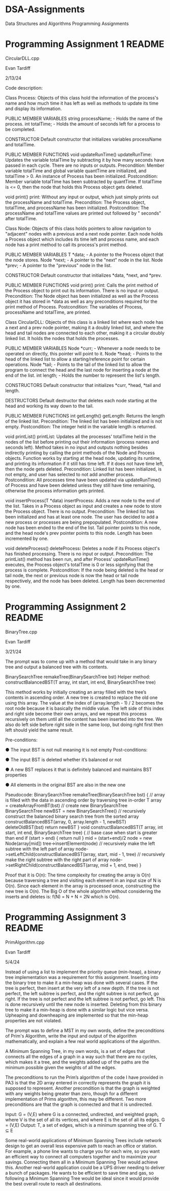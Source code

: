 # DSA-Assignments
Data Structures and Algorithms Programming Assignments

# Programming Assignment 1 README
CircularDLL.cpp

Evan Tardiff

2/13/24

Code description:

Class Process: Objects of this class hold the information of the process's name and how much time it has left as well as methods to update its time and display its information.

PUBLIC MEMBER VARIABLES
string processName; - Holds the name of the process.
int totalTime; - Holds the amount of seconds left for a process to be completed.

CONSTRUCTOR
Default constructor that initializes variables processName and totalTime.

PUBLIC MEMBER FUNCTIONS
void updateRunTime()
updateRunTime: Updates the variable totalTime by subtracting it by how many seconds have passed in each cycle. There are no inputs or outputs.
Precondition: Member variable totalTime and global variable quantTime are initialized, and totalTime > 0. An instance of Process has been initialized.
Postcondition: Member variable totalTime has been subtracted by quantTime. If totalTime is <= 0, then the node that holds this Process object gets deleted.

void print()
print: Without any input or output, which just simply prints out the processName and totalTime.
Precondition: The Process object, totalTime, and processName has been initialized.
Postcondition: The processName and totalTime values are printed out followed by " seconds" after totalTime.


Class Node: Objects of this class holds pointers to allow navigation to "adjacent" nodes with a previous and a next node pointer. Each node holds a Process object which includes its time left and process name, and each node has a print method to call its process's print method.

PUBLIC MEMBER VARIABLES
T *data; - A pointer to the Process object that the node stores.
Node<T> *next; - A pointer to the "next" node in the list.
Node<T> *prev; - A pointer to the "previous" node in the list.

CONSTRUCTOR
Default constructor that initializes *data, *next, and *prev.

PUBLIC MEMBER FUNCTIONS
void print()
print: Calls the print method of the Process object to print out its information. There is no input or output.
Precondition: The Node object has been initialized as well as the Process object it has stored in *data as well as any
preconditions required for the print method of Process.
Postcondition: The variables of Process, processName and totalTime, are printed.


Class CircularDLL: Objects of this class is a linked list where each node has a next and a prev node pointer, making it a doubly linked list, and where the head and tail nodes are connected to each other, making it a circular doubly linked list. It holds the nodes that holds the processes.

PUBLIC MEMBER VARIABLES
Node<T> *curr; - Whenever a node needs to be operated on directly, this pointer will point to it.
Node<T> *head; - Points to the head of the linked list to allow a starting/reference point for certain operations.
Node<T> *tail; - Points to the tail of the linked list to allow the program to connect the head and the last node for
inserting a node at the end of the list.
int length; - Holds the number to represent the list's length.

CONSTRUCTORS
Default constructor that initializes *curr, *head, *tail and length.

DESTRUCTORS
Default destructor that deletes each node starting at the head and working its way down to the tail.

PUBLIC MEMBER FUNCTIONS
int getLength()
getLength: Returns the length of the linked list.
Precondition: The linked list has been initialized and is not empty.
Postcondition: The integer held in the variable length is returned.

void printList()
printList: Updates all the processes' totalTime held in the nodes of the list before printing out their information (process names and seconds left). Method takes in no input and outputs nothing besides indirectly printing by calling the print methods of the Node and Process objects. Function works by starting at the head node, updating its runtime, and printing its information if it still has time left. If it does not have time left, then the node gets deleted.
Precondition: Linked list has been initialized, is not empty, and user has selected to not add another process.
Postcondition: All processes time have been updated via updateRunTime() of Process and have been deleted unless they still have time remaining, otherwise the process information gets printed.

void insertProcess(T *data)
insertProcess: Adds a new node to the end of the list. Takes in a Process object as input and creates a new node to store the Process object. There is no output.
Precondition: The linked list has been initialized and has at least one node. The user has decided to add a new process or processes are being prepopulated.
Postcondition: A new node has been ended to the end of the list. Tail pointer points to this node, and the head node's prev pointer points to this node. Length has been incremented by one.

void deleteProcess()
deleteProcess: Deletes a node if its Process object's has finished processing. There is no input or output.
Precondition: The printList() method has been run, and after Process' updateRunTime() executes, the Process object's
totalTime is 0 or less signifying that the process is complete.
Postcondition: If the node being deleted is the head or tail node, the next or previous node is now the head or tail
node respectively, and the node has been deleted. Length has been decremented by one.

# Programming Assignment 2 README
BinaryTree.cpp

Evan Tardiff

3/21/24

The prompt was to come up with a method that would take in any binary tree and output a balanced tree with its contents.

BinarySearchTree remakeTree(BinarySearchTree bst)
Helper method: constructBalancedBST(T array, int start, int end, BinarySearchTree tree)

This method works by initially creating an array filled with the tree’s contents in ascending order. A new tree is created to replace the old one using this array. The value at the index of (array.length - 1) / 2 becomes the root node because it is basically the middle value. The left side of this index and right side become their own arrays, and we repeat this process recursively on them until all the content has been inserted into the tree. We also do left side before right side in the same loop, but doing right first then left should yield the same result.

Pre-conditions:

● The input BST is not null meaning it is not empty
Post-conditions:

● The input BST is deleted whether it’s balanced or not

● A new BST replaces it that is definitely balanced and maintains BST properties

● All elements in the original BST are also in the new one

Pseudocode:
BinarySearchTree remakeTree(BinarySearchTree bst) {
// array is filled with the data in ascending order by traversing tree in-order
T array = createArrayFromBT(bst)
// create new BinarySearchTree
BinarySearchTree newBST = new BinarySearchTree()
// recursively construct the balanced binary search tree from the sorted array
constructBalancedBST(array, 0, array.length - 1, newBST)
deleteOldBST(bst)
return newBST
}
void constructBalancedBST(T array, int start, int end, BinarySearchTree tree) {
// base case when start is greater than end
if (start > end) { return null }
mid = (start+end)/2
node = new Node(array[mid])
tree->insertElement(node)
// recursively make the left subtree with the left part of array
node->setLeftChild(constructBalancedBST(array, start, mid - 1, tree)
// recursively make the right subtree with the right part of array
node->setRightChild(constructBalancedBST(array, mid + 1, end, tree)
}

Proof that it is O(n):
The time complexity for creating the array is O(n) because traversing a tree and visiting each element in an input size of N is O(n). Since each element in the array is processed once, constructing the new tree is O(n). The Big O of the whole algorithm without considering the inserts and deletes is: f(N) = N + N = 2N which is O(n).

# Programming Assignment 3 README
PrimAlgorithm.cpp

Evan Tardiff

5/4/24

Instead of using a list to implement the priority queue (min-heap), a binary tree implementation was a requirement for this assignment. Inserting into the binary tree to make it a min-heap was done with several cases. If the tree is perfect, then insert at the very left of a new depth. If the tree is not perfect, the left subtree is perfect, and the right subtree is not perfect, go right. If the tree is not perfect and the left subtree is not perfect, go left. This is done recursively until the new node is inserted. 
Deleting from this binary tree to make it a min-heap is done with a similar logic but vice versa.
Upheaping and downheaping are implemented so that the min-heap properties are not violated.

The prompt was to define a MST in my own words, define the preconditions of Prim's Algorithm, write the input and output of the algorithm mathematically, and explain a few real world applications of the algorithm.

A Minimum Spanning Tree, in my own words, is a set of edges that connects all the edges of a graph in a way such that there are no cycles, which makes it a tree, and the weights added up of the paths are the minimum possible given the weights of all the edges.

The preconditions to run the Prim’s algorithm of the code I have provided in PA3 is that the 2D array entered in correctly represents the graph it is supposed to represent. Another precondition is that the graph is weighted with any weights being greater than zero, though for a different implementation of Prims algorithm, this may be different. Two more preconditions are that the graph is connected and that it is undirected.

Input:
G = (V,E) where G is a connected, undirected, and weighted graph, where V is the set of all its vertices, and where E is the set of all its edges.
G = (V,E)
Output:
T, a set of edges, which is a minimum spanning tree of G.
T ⊆ E

Some real-world applications of Minimum Spanning Trees include network design to get an overall less expensive path to reach an office or station. For example, a phone line wants to charge you for each wire, so you want an efficient way to connect all computers together and to maximize your savings. Connecting them all in a Minimum Spanning Tree would achieve this. Another real-world application could be a UPS driver needing to deliver a bunch of packages. He wants to be efficient to save time and gas, so following a Minimum Spanning Tree would be ideal since it would provide the best overall route to reach all destinations.
